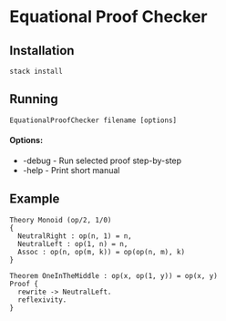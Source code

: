 # Equational Proof Checker
## Installation
```
stack install
```
## Running
```
EquationalProofChecker filename [options]
```

#### Options:
- -debug - Run selected proof step-by-step
- -help - Print short manual

## Example

```
Theory Monoid (op/2, 1/0)
{
  NeutralRight : op(n, 1) = n,
  NeutralLeft : op(1, n) = n,
  Assoc : op(n, op(m, k)) = op(op(n, m), k)
}

Theorem OneInTheMiddle : op(x, op(1, y)) = op(x, y)
Proof {
  rewrite -> NeutralLeft.
  reflexivity.
}
```